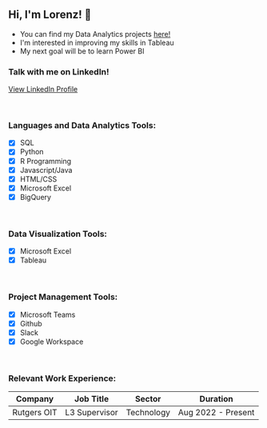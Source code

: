 ## Hi, I'm Lorenz! 👋

- You can find my Data Analytics projects [here!](https://github.com/lnunag/DataAnalysis/tree/master)
- I'm interested in improving my skills in Tableau
- My next goal will be to learn Power BI

### Talk with me on LinkedIn!
[View LinkedIn Profile](https://www.linkedin.com/in/lorenz-nunag/)

<br />

### Languages and Data Analytics Tools:
- [x] SQL
- [x] Python
- [x] R Programming
- [x] Javascript/Java
- [x] HTML/CSS
- [x] Microsoft Excel
- [x] BigQuery

<br />

### Data Visualization Tools:
- [x] Microsoft Excel
- [x] Tableau

<br />

### Project Management Tools:
- [x] Microsoft Teams
- [x] Github
- [x] Slack
- [x] Google Workspace

<br />

### Relevant Work Experience:

| Company                       | Job Title                                          | Sector     |Duration            |
| ------------------------------| ---------------------------------------------------|------------|--------------------|
| Rutgers OIT                   | L3 Supervisor                                      | Technology |Aug 2022 - Present  |


